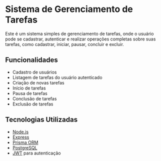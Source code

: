 # Sistema de Gerenciamento de Tarefas

Este é um sistema simples de gerenciamento de tarefas, onde o usuário pode se cadastrar, autenticar e realizar operações completas sobre suas tarefas, como cadastrar, iniciar, pausar, concluir e excluir.

## Funcionalidades
- Cadastro de usuários
- Listagem de tarefas do usuário autenticado
- Criação de novas tarefas
- Início de tarefas
- Pausa de tarefas
- Conclusão de tarefas
- Exclusão de tarefas

## Tecnologias Utilizadas
- [Node.js](https://nodejs.org/)
- [Express](https://expressjs.com/)
- [Prisma ORM](https://www.prisma.io/)
- [PostgreSQL](https://www.postgresql.org/)
- [JWT](https://jwt.io/) para autenticação